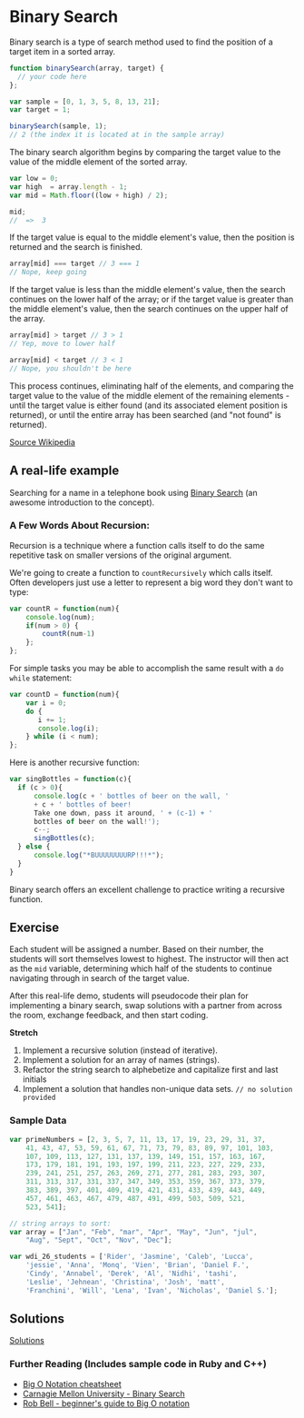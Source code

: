 # Binary Search

Binary search is a type of search method used to find the position of a target item in a sorted array.

``` js
function binarySearch(array, target) {
  // your code here
};

var sample = [0, 1, 3, 5, 8, 13, 21];
var target = 1;

binarySearch(sample, 1); 
// 2 (the index it is located at in the sample array)

```

The binary search algorithm begins by comparing the target value to the value of the middle element of the sorted array.

``` js
var low = 0;
var high  = array.length - 1;
var mid = Math.floor((low + high) / 2);

mid;
//  =>  3
```

If the target value is equal to the middle element's value, then the position is returned and the search is finished.

``` js
array[mid] === target // 3 === 1
// Nope, keep going
```

If the target value is less than the middle element's value, then the search continues on the lower half of the array; or if the target value is greater than the middle element's value, then the search continues on the upper half of the array.

``` js
array[mid] > target // 3 > 1
// Yep, move to lower half

array[mid] < target // 3 < 1
// Nope, you shouldn't be here
```

This process continues, eliminating half of the elements, and comparing the target value to the value of the middle element of the remaining elements - until the target value is either found (and its associated element position is returned), or until the entire array has been searched (and "not found" is returned).

[Source Wikipedia](https://en.wikipedia.org/wiki/Binary_search_algorithm)

## A real-life example

Searching for a name in a telephone book using [Binary Search](https://study.cs50.net/binary_search) (an awesome introduction to the concept).

### A Few Words About Recursion:

Recursion is a technique where a function calls itself to do the same repetitive task 
on smaller versions of the original argument.

We're going to create a function to `countRecursively` which calls itself. Often developers just use a letter to represent a big word they don't want to type:

``` js
var countR = function(num){
    console.log(num);
    if(num > 0) {
        countR(num-1)
    };
};

```

For simple tasks you may be able to accomplish the same result with a `do while` statement:

``` js
var countD = function(num){
    var i = 0;
    do {
       i += 1;
       console.log(i);
    } while (i < num);
};

```

Here is another recursive function: 

``` js
var singBottles = function(c){
  if (c > 0){
      console.log(c + ' bottles of beer on the wall, '
      + c + ' bottles of beer! 
      Take one down, pass it around, ' + (c-1) + ' 
      bottles of beer on the wall!');
      c--;
      singBottles(c);
  } else {
      console.log("*BUUUUUUUURP!!!*");
  }
}

```

Binary search offers an excellent challenge to practice writing a recursive function.


## Exercise

Each student will be assigned a number. Based on their number, the students will sort themselves lowest to highest. The instructor will then act as the `mid` variable, determining which half of the students to continue navigating through in search of the target value.

After this real-life demo, students will pseudocode their plan for implementing a binary search, swap solutions with a partner from across the room, exchange feedback, and then start coding.


**Stretch**

1. Implement a recursive solution (instead of iterative).
1. Implement a solution for an array of names (strings).
1. Refactor the string search to alphebetize and capitalize first and last initials
1. Implement a solution that handles non-unique data sets. ```// no solution provided```


### Sample Data

``` js
var primeNumbers = [2, 3, 5, 7, 11, 13, 17, 19, 23, 29, 31, 37, 
	41, 43, 47, 53, 59, 61, 67, 71, 73, 79, 83, 89, 97, 101, 103,
	107, 109, 113, 127, 131, 137, 139, 149, 151, 157, 163, 167, 
	173, 179, 181, 191, 193, 197, 199, 211, 223, 227, 229, 233, 
	239, 241, 251, 257, 263, 269, 271, 277, 281, 283, 293, 307, 
	311, 313, 317, 331, 337, 347, 349, 353, 359, 367, 373, 379, 
	383, 389, 397, 401, 409, 419, 421, 431, 433, 439, 443, 449, 
	457, 461, 463, 467, 479, 487, 491, 499, 503, 509, 521, 
	523, 541];

// string arrays to sort:
var array = ["Jan", "Feb", "mar", "Apr", "May", "Jun", "jul",
	"Aug", "Sept", "Oct", "Nov", "Dec"];

var wdi_26_students = ['Rider', 'Jasmine', 'Caleb', 'Lucca',
	'jessie', 'Anna', 'Monq', 'Vien', 'Brian', 'Daniel F.', 
	'Cindy', 'Annabel', 'Derek', 'Al', 'Nidhi', 'tashi', 
	'Leslie', 'Jehnean', 'Christina', 'Josh', 'matt', 
	'Franchini', 'Will', 'Lena', 'Ivan', 'Nicholas', 'Daniel S.'];


```


## Solutions
[Solutions](solutions.js)

### Further Reading (Includes sample code in Ruby and C++)

- [Big O Notation cheatsheet](http://bigocheatsheet.com/)
- [Carnagie Mellon University - Binary Search](http://www.cs.cmu.edu/~15110-f12/Unit05PtB-handout.pdf)
- [Rob Bell - beginner's guide to Big O notation](https://rob-bell.net/2009/06/a-beginners-guide-to-big-o-notation/)
